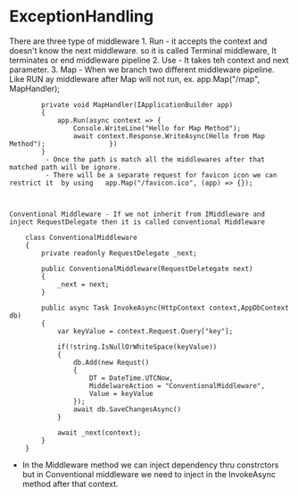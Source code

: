 # ExceptionHandling
There are three type of middleware
	1. Run - it accepts the context and doesn't know the next middleware. so it is called Terminal middleware,
	    It terminates or end middleware pipeline
	2. Use - It takes teh context and next parameter.
    3. Map - When we branch two different middleware pipeline. Like RUN ay middleware after Map will not run,
            ex.
                app.Map("/map", MapHandler);

            private void MapHandler(IApplicationBuilder app)
            {
                app.Run(async context => {
                    Console.WriteLine("Hello for Map Method");
                    await context.Response.WriteAsync(Hello from Map Method");                })
            }
             - Once the path is match all the middlewares after that matched path will be ignore.
             - There will be a separate request for favicon icon we can restrict it  by using   app.Map("/favicon.ico", (app) => {});



    Conventional Middleware - If we not inherit from IMiddleware and inject RequestDelegate then it is called conventional Middleware

        class ConventionalMiddleware
        {
            private readonly RequestDelegate _next;

            public ConventionalMiddleware(RequestDeletegate next)
            {
                _next = next;
            }

            public async Task InvokeAsync(HttpContext context,AppDbContext db)
            {
                var keyValue = context.Request.Query["key"];

                if(!string.IsNullOrWhiteSpace(keyValue))
                {
                    db.Add(new Requst()
                    {
                        DT = DateTime.UTCNow,
                        MiddelwareAction = "ConventionalMiddleware",
                        Value = keyValue
                    });
                    await db.SaveChangesAsync()
                }
                
                await _next(context);
            }
        }

- In the Middleware method we can inject dependency thru constrctors but in Conventional middleware we need to inject in the InvokeAsync method after that context.